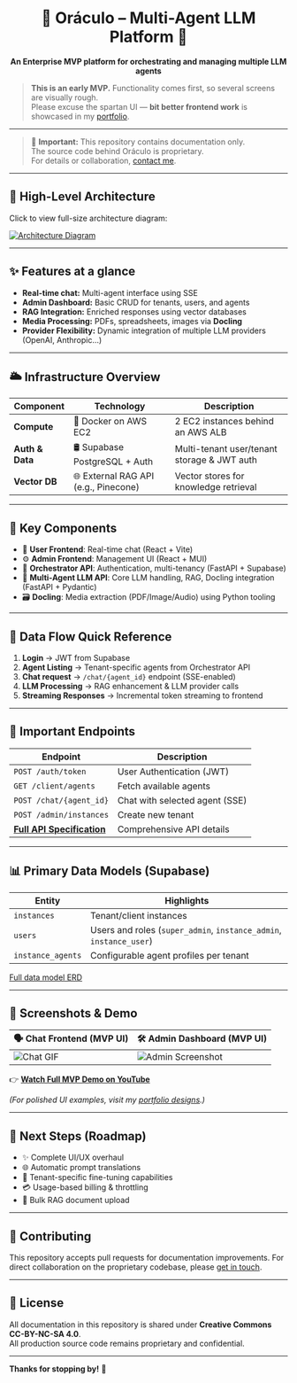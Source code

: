 <h1 align="center">🔮 Oráculo – Multi-Agent LLM Platform 🚀</h1>

<p align="center">
  <strong>An Enterprise MVP platform for orchestrating and managing multiple LLM agents</strong>
</p>

> **This is an early MVP.** Functionality comes first, so several screens are visually rough.  
> Please excuse the spartan UI — **bit better frontend work** is showcased in my [portfolio](https://yourportfolio.com/designs).

---

> 🛑 **Important:** This repository contains documentation only.  
> The source code behind Oráculo is proprietary.  
> For details or collaboration, [contact me](mailto:joaohenrique@jhbdev.com.br).

---

## 📸 High-Level Architecture

Click to view full-size architecture diagram:

[![Architecture Diagram](https://link-to-your-hosted-image.com/architecture.png)](https://link-to-your-hosted-image.com/architecture.png)

---

## ✨ Features at a glance

- **Real-time chat:** Multi-agent interface using SSE
- **Admin Dashboard:** Basic CRUD for tenants, users, and agents
- **RAG Integration:** Enriched responses using vector databases
- **Media Processing:** PDFs, spreadsheets, images via **Docling**
- **Provider Flexibility:** Dynamic integration of multiple LLM providers (OpenAI, Anthropic…)

---

## 🌥️ Infrastructure Overview

| Component                | Technology                        | Description                           |
|--------------------------|-----------------------------------|---------------------------------------|
| **Compute**              | 🐳 Docker on AWS EC2              | 2 EC2 instances behind an AWS ALB     |
| **Auth & Data**          | 🛢️ Supabase PostgreSQL + Auth     | Multi-tenant user/tenant storage & JWT auth |
| **Vector DB**            | 🌐 External RAG API (e.g., Pinecone) | Vector stores for knowledge retrieval |

---

## 📌 Key Components

- 📱 **User Frontend**: Real-time chat (React + Vite)
- ⚙️ **Admin Frontend**: Management UI (React + MUI)
- 🔐 **Orchestrator API**: Authentication, multi-tenancy (FastAPI + Supabase)
- 🤖 **Multi-Agent LLM API**: Core LLM handling, RAG, Docling integration (FastAPI + Pydantic)
- 🗃️ **Docling**: Media extraction (PDF/Image/Audio) using Python tooling

---

## 🎯 Data Flow Quick Reference

1. **Login** → JWT from Supabase
2. **Agent Listing** → Tenant-specific agents from Orchestrator API
3. **Chat request** → `/chat/{agent_id}` endpoint (SSE-enabled)
4. **LLM Processing** → RAG enhancement & LLM provider calls
5. **Streaming Responses** → Incremental token streaming to frontend

---

## 🔑 Important Endpoints

| Endpoint                | Description                   |
|-------------------------|-------------------------------|
| `POST /auth/token`      | User Authentication (JWT)     |
| `GET /client/agents`    | Fetch available agents        |
| `POST /chat/{agent_id}` | Chat with selected agent (SSE) |
| `POST /admin/instances` | Create new tenant             |
| **[Full API Specification](docs/api-spec.md)** | Comprehensive API details |

---

## 📊 Primary Data Models (Supabase)

| Entity            | Highlights                                         |
|-------------------|----------------------------------------------------|
| `instances`       | Tenant/client instances                            |
| `users`           | Users and roles (`super_admin`, `instance_admin`, `instance_user`) |
| `instance_agents` | Configurable agent profiles per tenant             |

[Full data model ERD](docs/data-model.md)

---

## 🎥 Screenshots & Demo

| 🗣️ Chat Frontend (MVP UI)                | 🛠️ Admin Dashboard (MVP UI)                 |
|------------------------------------------|--------------------------------------------|
| ![Chat GIF](assets/chat-demo.gif)        | ![Admin Screenshot](assets/admin.png)       |

👉 **[Watch Full MVP Demo on YouTube](https://youtu.be/YOUR_VIDEO_URL)**

*(For polished UI examples, visit my [portfolio designs](https://yourportfolio.com/designs).)*

---

## 🚀 Next Steps (Roadmap)

- ✨ Complete UI/UX overhaul  
- 🌐 Automatic prompt translations  
- 🔧 Tenant-specific fine-tuning capabilities  
- 💳 Usage-based billing & throttling  
- 📂 Bulk RAG document upload

---

## 🙌 Contributing

This repository accepts pull requests for documentation improvements. For direct collaboration on the proprietary codebase, please [get in touch](mailto:your.email@example.com).

---

## 📜 License

All documentation in this repository is shared under **Creative Commons CC-BY-NC-SA 4.0**.  
All production source code remains proprietary and confidential.

---

**Thanks for stopping by!** 🎉
